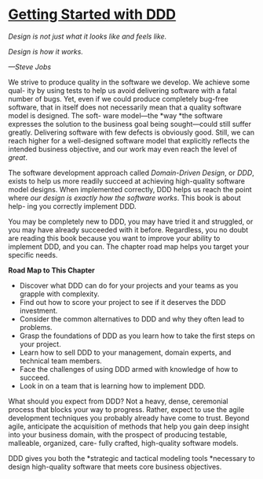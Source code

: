 # [Getting Started with DDD](#_bookmark0)

*Design is not just what it looks like and feels like\.*

*Design is how it works\.*

*—Steve Jobs*

We strive to produce quality in the software we develop\. We achieve some qual\- ity by using tests to help us avoid delivering software with a fatal number of bugs\. Yet, even if we could produce completely bug\-free software, that in itself does not necessarily mean that a quality software model is designed\. The soft\- ware model—the *way *the software expresses the solution to the business goal being sought—could still suffer greatly\. Delivering software with few defects is obviously good\. Still, we can reach higher for a well\-designed software model that explicitly reflects the intended business objective, and our work may even reach the level of *great*\.

The software development approach called *Domain\-Driven Design*, or *DDD*, exists to help us more readily succeed at achieving high\-quality software model designs\. When implemented correctly, DDD helps us reach the point where *our design is exactly how the software works*\. This book is about help\- ing you correctly implement DDD\.

You may be completely new to DDD, you may have tried it and struggled, or you may have already succeeded with it before\. Regardless, you no doubt are reading this book because you want to improve your ability to implement DDD, and you can\. The chapter road map helps you target your specific needs\.

__Road Map to This Chapter__

- Discover what DDD can do for your projects and your teams as you grapple with complexity\.
- Find out how to score your project to see if it deserves the DDD investment\.
- Consider the common alternatives to DDD and why they often lead to problems\.
- Grasp the foundations of DDD as you learn how to take the first steps on your project\.
- Learn how to sell DDD to your management, domain experts, and technical team members\.   
- Face the challenges of using DDD armed with knowledge of how to succeed\.
- Look in on a team that is learning how to implement DDD\.  

What should you expect from DDD? Not a heavy, dense, ceremonial process that blocks your way to progress\. Rather, expect to use the agile development techniques you probably already have come to trust\. Beyond agile, anticipate the acquisition of methods that help you gain deep insight into your business domain, with the prospect of producing testable, malleable, organized, care\- fully crafted, high\-quality software models\.

DDD gives you both the *strategic and tactical modeling tools *necessary to design high\-quality software that meets core business objectives\.